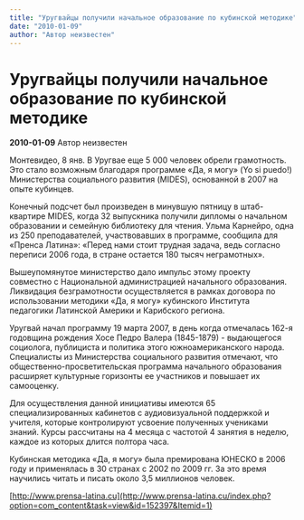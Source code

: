 ```yaml
---
title: "Уругвайцы получили начальное образование по кубинской методике"
date: "2010-01-09"
author: "Автор неизвестен"
---
```


# Уругвайцы получили начальное образование по кубинской методике

**2010-01-09** Автор неизвестен

Монтевидео, 8 янв. В Уругвае еще 5 000 человек обрели грамотность. Это стало возможным благодаря программе «Да, я могу» (Yo si puedo!) Министерства социального развития (MIDES), основанной в 2007 на опыте кубинцев.

Конечный подсчет был произведен в минувшую пятницу в штаб-квартире MIDES, когда 32 выпускника получили дипломы о начальном образовании и семейную библиотеку для чтения. Ульма Карнейро, одна из 250 преподавателей, участвовавших в программе, сообщила для «Пренса Латина»: «Перед нами стоит трудная задача, ведь согласно переписи 2006 года, в стране остается 180 тысяч неграмотных».

Вышеупомянутое министерство дало импульс этому проекту совместно с Национальной администрацией начального образования. Ликвидация безграмотности осуществляется в рамках договора по использовании методики «Да, я могу» кубинского Института педагогики Латинской Америки и Карибского региона.

Уругвай начал программу 19 марта 2007, в день когда отмечалась 162-я годовщина рождения Хосе Педро Валера (1845-1879) - выдающегося социолога, публициста и политика этого южноамериканского народа. Специалисты из Министерства социального развития отмечают, что общественно-просветительская программа начального образования расширяет культурные горизонты ее участников и повышает их самооценку.

Для осуществления данной инициативы имеются 65 специализированных кабинетов с аудиовизуальной поддержкой и учителя, которые контролируют усвоение полученных учениками знаний. Курсы рассчитаны на 4 месяца с частотой 4 занятия в неделю, каждое из которых длится полтора часа.

Кубинская методика «Да, я могу» была премирована ЮНЕСКО в 2006 году и применялась в 30 странах с 2002 по 2009 гг. За это время научились читать и писать около 3,5 миллионов человек.

[http://www.prensa-latina.cu](http://www.prensa-latina.cu/index.php?option=com_content&task=view&id=152397&Itemid=1)